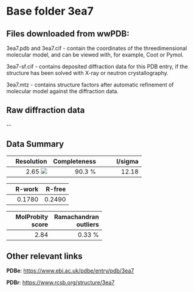 # Base folder 3ea7

## Files downloaded from wwPDB:

3ea7.pdb and 3ea7.cif - contain the coordinates of the threedimensional molecular model, and can be viewed with, for example, Coot or Pymol.

3ea7-sf.cif - contains deposited diffraction data for this PDB entry, if the structure has been solved with X-ray or neutron crystallography.

3ea7.mtz - contains structure factors after automatic refinement of molecular model against the diffraction data.

## Raw diffraction data

--<br> 

## Data Summary
|   | Resolution | Completeness| I/sigma |
|---|-------------:|----------------:|--------------:|
|   |2.65 <img src="https://latex.codecogs.com/svg.latex?{\mbox{\normalfont\AA}}"/>|90.3  %|<img width=50/>12.18|

|   | **R-work**| **R-free**   
|---|-------------:|----------------:|           
||0.1780|0.2490|

|   |**MolProbity<br>score**| **Ramachandran<br>outliers** 
|---|-------------:|----------------:|
||2.84|0.33 %|

## Other relevant links 
**PDBe**:  https://www.ebi.ac.uk/pdbe/entry/pdb/3ea7
 
**PDBr**: https://www.rcsb.org/structure/3ea7 

